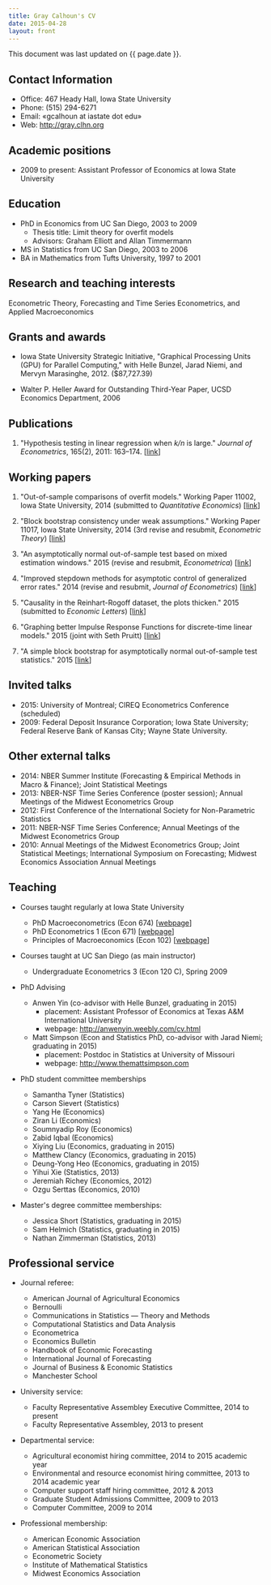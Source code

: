 ```yaml
---
title: Gray Calhoun's CV
date: 2015-04-28
layout: front
---
```


This document was last updated on {{ page.date }}.

Contact Information
-------------------
* Office: 467 Heady Hall, Iowa State University
* Phone:  (515) 294-6271
* Email:  «gcalhoun at iastate dot edu»
* Web:    <http://gray.clhn.org>

Academic positions
------------------
* 2009 to present: Assistant Professor of Economics at Iowa State University

Education
---------

* PhD in Economics from UC San Diego, 2003 to 2009
  * Thesis title: Limit theory for overfit models
  * Advisors: Graham Elliott and Allan Timmermann
* MS in Statistics from UC San Diego, 2003 to 2006
* BA in Mathematics from Tufts University, 1997 to 2001

Research and teaching interests
-------------------------------

Econometric Theory, Forecasting and Time Series Econometrics, and
Applied Macroeconomics

Grants and awards
-----------------

* Iowa State University Strategic Initiative, "Graphical Processing
  Units (GPU) for Parallel Computing," with Helle Bunzel, Jarad Niemi,
  and Mervyn Marasinghe, 2012. ($87,727.39)

* Walter P. Heller Award for Outstanding Third-Year Paper, UCSD Economics
  Department, 2006

Publications
------------

1. "Hypothesis testing in linear regression when *k/n* is large."
   *Journal of Econometrics*, 165(2), 2011: 163–174.
   [[link](http://www.econ.iastate.edu/research/working-papers/p12216)]

Working papers
--------------

1. "Out-of-sample comparisons of overfit models." Working Paper 11002,
   Iowa State University, 2014 (submitted to *Quantitative Economics*)
   [[link](http://www.econ.iastate.edu/research/working-papers/p12462)]

2. "Block bootstrap consistency under weak assumptions." Working Paper
   11017, Iowa State University, 2014 (3rd revise and resubmit,
   *Econometric Theory*)
   [[link](http://www.econ.iastate.edu/research/working-papers/p14313)]

3. "An asymptotically normal out-of-sample test based on mixed
   estimation windows." 2015 (revise and resubmit, *Econometrica*)
   [[link](dl/calhoun-mixed-window.pdf)]

4. "Improved stepdown methods for asymptotic control of generalized
   error rates." 2014 (revise and resubmit, *Journal of Econometrics*)
   [[link](dl/calhoun-stepdown.pdf)]

5. "Causality in the Reinhart-Rogoff dataset, the plots thicken." 2015
   (submitted to *Economic Letters*)
   [[link](dl/calhoun-rr-graphics.pdf)]

6. "Graphing better Impulse Response Functions for discrete-time
   linear models." 2015 (joint with Seth Pruitt)
   [[link](dl/calhoun-smooth-irf.pdf)]

7. "A simple block bootstrap for asymptotically normal out-of-sample
   test statistics." 2015
   [[link](dl/calhoun-oosbootstrap.pdf)]

Invited talks
-------------

* 2015: University of Montreal; CIREQ Econometrics Conference (scheduled)
* 2009: Federal Deposit Insurance Corporation; Iowa State University;
  Federal Reserve Bank of Kansas City; Wayne State University.

Other external talks
--------------------

* 2014: NBER Summer Institute (Forecasting & Empirical Methods in Macro
  & Finance); Joint Statistical Meetings
* 2013: NBER-NSF Time Series Conference (poster session); Annual
  Meetings of the Midwest Econometrics Group
* 2012: First Conference of the International Society for Non-Parametric
  Statistics
* 2011: NBER-NSF Time Series Conference; Annual Meetings of the Midwest
  Econometrics Group
* 2010: Annual Meetings of the Midwest Econometrics Group; Joint
  Statistical Meetings; International Symposium on Forecasting;
  Midwest Economics Association Annual Meetings

Teaching
--------

* Courses taught regularly at Iowa State University

  * PhD Macroeconometrics (Econ 674) [[webpage](/674)]
  * PhD Econometrics 1 (Econ 671) [[webpage](/671)]
  * Principles of Macroeconomics (Econ 102) [[webpage](/102)]

* Courses taught at UC San Diego (as main instructor)
  * Undergraduate Econometrics 3 (Econ 120 C), Spring 2009

* PhD Advising

  * Anwen Yin (co-advisor with Helle Bunzel, graduating in 2015)
    * placement: Assistant Professor of Economics at Texas A&M International University
    * webpage: <http://anwenyin.weebly.com/cv.html>
  * Matt Simpson (Econ and Statistics PhD, co-advisor with Jarad
    Niemi; graduating in 2015)
    * placement: Postdoc in Statistics at University of Missouri
    * webpage: <http://www.themattsimpson.com>

* PhD student committee memberships

  * Samantha Tyner (Statistics)
  * Carson Sievert (Statistics)
  * Yang He (Economics)
  * Ziran Li (Economics)
  * Soumnyadip Roy (Economics)
  * Zabid Iqbal (Economics)
  * Xiying Liu (Economics, graduating in 2015)
  * Matthew Clancy (Economics, graduating in 2015)
  * Deung-Yong Heo (Economics, graduating in 2015)
  * Yihui Xie (Statistics, 2013)
  * Jeremiah Richey (Economics, 2012)
  * Ozgu Serttas (Economics, 2010)

* Master's degree committee memberships:

  * Jessica Short (Statistics, graduating in 2015)
  * Sam Helmich (Statistics, graduating in 2015)
  * Nathan Zimmerman (Statistics, 2013)

Professional service
--------------------

* Journal referee:

  * American Journal of Agricultural Economics
  * Bernoulli
  * Communications in Statistics — Theory and Methods
  * Computational Statistics and Data Analysis
  * Econometrica
  * Economics Bulletin
  * Handbook of Economic Forecasting
  * International Journal of Forecasting
  * Journal of Business & Economic Statistics
  * Manchester School

* University service:

  * Faculty Representative Assembley Executive Committee, 2014 to present
  * Faculty Representative Assembley, 2013 to present

* Departmental service:

  * Agricultural economist hiring committee, 2014 to 2015 academic year
  * Environmental and resource economist hiring committee, 2013 to
    2014 academic year
  * Computer support staff hiring committee, 2012 & 2013
  * Graduate Student Admissions Committee, 2009 to 2013
  * Computer Committee, 2009 to 2014

* Professional membership:

  * American Economic Association
  * American Statistical Association
  * Econometric Society
  * Institute of Mathematical Statistics
  * Midwest Economics Association

